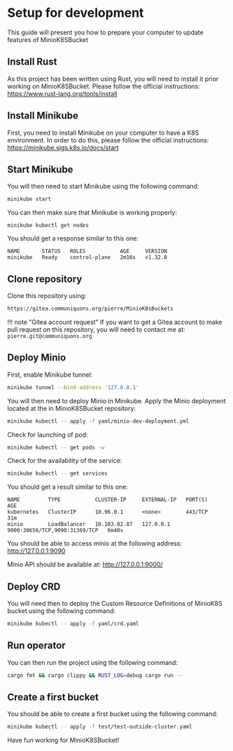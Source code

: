 # Setup for development
This guide will present you how to prepare your computer to update features of MinioK8SBucket


## Install Rust
As this project has been written using Rust, you will need to install it prior working on MinioK8SBucket. Please follow the official instructions: https://www.rust-lang.org/tools/install

## Install Minikube
First, you need to install Minikube on your computer to have a K8S environment. In order to do this, please follow the official instructions: https://minikube.sigs.k8s.io/docs/start


## Start Minikube
You will then need to start Minikube using the following command:

```bash
minikube start
```

You can then make sure that Minikube is working properly:

```
minikube kubectl get nodes
```

You should get a response similar to this one:

```
NAME       STATUS   ROLES           AGE     VERSION
minikube   Ready    control-plane   2m16s   v1.32.0
```

## Clone repository
Clone this repository using:

```bash
https://gitea.communiquons.org/pierre/MinioK8sBuckets
```

!!! note "Gitea account request"
    If you want to get a Gitea account to make pull request on this repository, you will need to contact me at: `pierre.git@communiquons.org`

## Deploy Minio
First, enable Minikube tunnel:
```bash
minikube tunnel --bind-address '127.0.0.1' 
```

You will then need to deploy Minio in Minikube. Apply the Minio deployment located at the in MinioK8SBucket repository:

```bash
minikube kubectl -- apply -f yaml/minio-dev-deployment.yml
```

Check for launching of pod:

```bash
minikube kubectl -- get pods -w
```

Check for the availability of the service:

```bash
minikube kubectl -- get services
```

You should get a result similar to this one:

```
NAME         TYPE           CLUSTER-IP     EXTERNAL-IP   PORT(S)                         AGE
kubernetes   ClusterIP      10.96.0.1      <none>        443/TCP                         31m
minio        LoadBalancer   10.103.82.87   127.0.0.1     9000:30656/TCP,9090:31369/TCP   6m40s
```

You should be able to access minio at the following address: http://127.0.0.1:9090

Minio API should be available at: http://127.0.0.1:9000/

## Deploy CRD
You will need then to deploy the Custom Resource Definitions of MinioK8S bucket using the following command:

```bash
minikube kubectl -- apply -f yaml/crd.yaml
```

## Run operator
You can then run the project using the following command:

```bash
cargo fmt && cargo clippy && RUST_LOG=debug cargo run --
```

## Create a first bucket
You should be able to create a first bucket using the following command:

```bash
minikube kubectl -- apply -f test/test-outside-cluster.yaml
```

Have fun working for MinioK8SBucket!